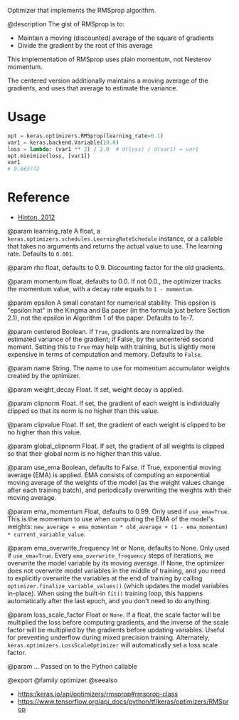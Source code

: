 Optimizer that implements the RMSprop algorithm.

@description
The gist of RMSprop is to:

- Maintain a moving (discounted) average of the square of gradients
- Divide the gradient by the root of this average

This implementation of RMSprop uses plain momentum, not Nesterov momentum.

The centered version additionally maintains a moving average of the
gradients, and uses that average to estimate the variance.

# Usage
```python
opt = keras.optimizers.RMSprop(learning_rate=0.1)
var1 = keras.backend.Variable(10.0)
loss = lambda: (var1 ** 2) / 2.0  # d(loss) / d(var1) = var1
opt.minimize(loss, [var1])
var1
# 9.683772
```

# Reference
- [Hinton, 2012](
    http://www.cs.toronto.edu/~tijmen/csc321/slides/lecture_slides_lec6.pdf)

@param learning_rate
A float, a
`keras.optimizers.schedules.LearningRateSchedule` instance, or
a callable that takes no arguments and returns the actual value to
use. The learning rate. Defaults to `0.001`.

@param rho
float, defaults to 0.9. Discounting factor for the old gradients.

@param momentum
float, defaults to 0.0. If not 0.0., the optimizer tracks the
momentum value, with a decay rate equals to `1 - momentum`.

@param epsilon
A small constant for numerical stability. This epsilon is
"epsilon hat" in the Kingma and Ba paper (in the formula just before
Section 2.1), not the epsilon in Algorithm 1 of the paper. Defaults
to 1e-7.

@param centered
Boolean. If `True`, gradients are normalized by the estimated
variance of the gradient; if False, by the uncentered second moment.
Setting this to `True` may help with training, but is slightly more
expensive in terms of computation and memory. Defaults to `False`.

@param name
String. The name to use
for momentum accumulator weights created by
the optimizer.

@param weight_decay
Float. If set, weight decay is applied.

@param clipnorm
Float. If set, the gradient of each weight is individually
clipped so that its norm is no higher than this value.

@param clipvalue
Float. If set, the gradient of each weight is clipped to be
no higher than this value.

@param global_clipnorm
Float. If set, the gradient of all weights is clipped
so that their global norm is no higher than this value.

@param use_ema
Boolean, defaults to False. If True, exponential moving average
(EMA) is applied. EMA consists of computing an exponential moving
average of the weights of the model (as the weight values change after
each training batch), and periodically overwriting the weights with
their moving average.

@param ema_momentum
Float, defaults to 0.99. Only used if `use_ema=True`.
This is the momentum to use when computing
the EMA of the model's weights:
`new_average = ema_momentum * old_average + (1 - ema_momentum) *
current_variable_value`.

@param ema_overwrite_frequency
Int or None, defaults to None. Only used if
`use_ema=True`. Every `ema_overwrite_frequency` steps of iterations,
we overwrite the model variable by its moving average.
If None, the optimizer
does not overwrite model variables in the middle of training, and you
need to explicitly overwrite the variables at the end of training
by calling `optimizer.finalize_variable_values()`
(which updates the model
variables in-place). When using the built-in `fit()` training loop,
this happens automatically after the last epoch,
and you don't need to do anything.

@param loss_scale_factor
Float or `None`. If a float, the scale factor will
be multiplied the loss before computing gradients, and the inverse of
the scale factor will be multiplied by the gradients before updating
variables. Useful for preventing underflow during mixed precision
training. Alternately, `keras.optimizers.LossScaleOptimizer` will
automatically set a loss scale factor.

@param ...
Passed on to the Python callable

@export
@family optimizer
@seealso
+ <https:/keras.io/api/optimizers/rmsprop#rmsprop-class>
+ <https://www.tensorflow.org/api_docs/python/tf/keras/optimizers/RMSprop>
